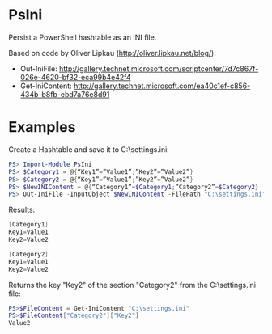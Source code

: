 ﻿PsIni
=====

Persist a PowerShell hashtable as an INI file.

Based on code by Oliver Lipkau (http://oliver.lipkau.net/blog/):
 - Out-IniFile: http://gallery.technet.microsoft.com/scriptcenter/7d7c867f-026e-4620-bf32-eca99b4e42f4
 - Get-IniContent: http://gallery.technet.microsoft.com/ea40c1ef-c856-434b-b8fb-ebd7a76e8d91

Examples
========

Create a Hashtable and save it to C:\settings.ini:

``` powershell
PS> Import-Module PsIni
PS> $Category1 = @{“Key1”=”Value1”;”Key2”=”Value2”}
PS> $Category2 = @{“Key1”=”Value1”;”Key2”=”Value2”}
PS> $NewINIContent = @{“Category1”=$Category1;”Category2”=$Category2}
PS> Out-IniFile -InputObject $NewINIContent -FilePath "C:\settings.ini"
```

Results:

``` powershell
[Category1]
Key1=Value1
Key2=Value2

[Category2]
Key1=Value1
Key2=Value2
```
 
Returns the key "Key2" of the section "Category2" from the C:\settings.ini file:

``` powershell
PS>$FileContent = Get-IniContent "C:\settings.ini"
PS>$FileContent["Category2"]["Key2"]
Value2
```
